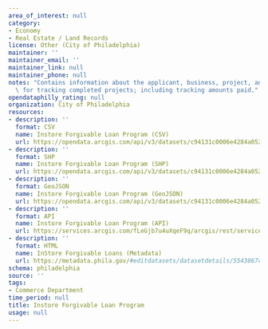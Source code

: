 ```yaml
---
area_of_interest: null
category:
- Economy
- Real Estate / Land Records
license: Other (City of Philadelphia)
maintainer: ''
maintainer_email: ''
maintainer_link: null
maintainer_phone: null
notes: "Contains information about the applicant, business, project, and costs. Used\
  \ for tracking completed projects; including tracking amounts paid."
opendataphilly_rating: null
organization: City of Philadelphia
resources:
- description: ''
  format: CSV
  name: Instore Forgivable Loan Program (CSV)
  url: https://opendata.arcgis.com/api/v3/datasets/c94131c0006e4284a052ce093e85380f_0/downloads/data?format=csv&spatialRefId=4326&where=1%3D1
- description: ''
  format: SHP
  name: Instore Forgivable Loan Program (SHP)
  url: https://opendata.arcgis.com/api/v3/datasets/c94131c0006e4284a052ce093e85380f_0/downloads/data?format=shp&spatialRefId=4326&where=1%3D1
- description: ''
  format: GeoJSON
  name: Instore Forgivable Loan Program (GeoJSON)
  url: https://opendata.arcgis.com/api/v3/datasets/c94131c0006e4284a052ce093e85380f_0/downloads/data?format=geojson&spatialRefId=4326&where=1%3D1
- description: ''
  format: API
  name: Instore Forgivable Loan Program (API)
  url: https://services.arcgis.com/fLeGjb7u4uXqeF9q/arcgis/rest/services/instore_program/FeatureServer/0/query?outFields=*&where=1%3D1
- description: ''
  format: HTML
  name: InStore Forgivable Loans (Metadata)
  url: https://metadata.phila.gov/#editdatasets/datasetdetails/5543867c20583086178c4f5c/representationdetails/567aef39b7ea7ea14f85bd02/
schema: philadelphia
source: ''
tags:
- Commerce Department
time_period: null
title: Instore Forgivable Loan Program
usage: null
---
```

